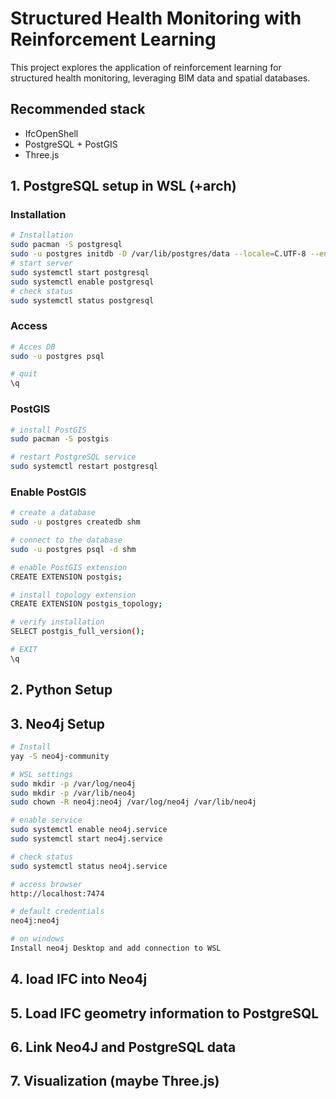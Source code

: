 # Structured Health Monitoring with Reinforcement Learning

This project explores the application of reinforcement learning for structured health monitoring, leveraging BIM data and spatial databases.

## Recommended stack

- IfcOpenShell
- PostgreSQL + PostGIS
- Three.js

## 1. PostgreSQL setup in WSL (+arch)

### Installation

```bash
# Installation
sudo pacman -S postgresql
sudo -u postgres initdb -D /var/lib/postgres/data --locale=C.UTF-8 --encoding=UTF8
# start server
sudo systemctl start postgresql
sudo systemctl enable postgresql
# check status
sudo systemctl status postgresql
```

### Access

```bash
# Acces DB
sudo -u postgres psql

# quit
\q

```

### PostGIS

```bash
# install PostGIS
sudo pacman -S postgis

# restart PostgreSQL service
sudo systemctl restart postgresql
```

### Enable PostGIS

```bash
# create a database
sudo -u postgres createdb shm

# connect to the database
sudo -u postgres psql -d shm

# enable PostGIS extension
CREATE EXTENSION postgis;

# install topology extension
CREATE EXTENSION postgis_topology;

# verify installation
SELECT postgis_full_version();

# EXIT
\q
```

## 2. Python Setup

## 3. Neo4j Setup

```bash
# Install
yay -S neo4j-community

# WSL settings
sudo mkdir -p /var/log/neo4j
sudo mkdir -p /var/lib/neo4j
sudo chown -R neo4j:neo4j /var/log/neo4j /var/lib/neo4j

# enable service
sudo systemctl enable neo4j.service
sudo systemctl start neo4j.service

# check status
sudo systemctl status neo4j.service

# access browser
http://localhost:7474

# default credentials
neo4j:neo4j

# on windows
Install neo4j Desktop and add connection to WSL
```

## 4. load IFC into Neo4j

## 5. Load IFC geometry information to PostgreSQL

## 6. Link Neo4J and PostgreSQL data

## 7. Visualization (maybe Three.js)
